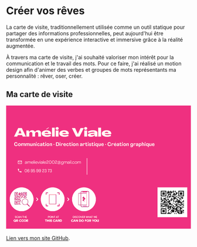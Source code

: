 # Créer vos rêves

La carte de visite, traditionnellement utilisée comme un outil statique pour partager des informations professionnelles, peut aujourd'hui être transformée en une expérience interactive et immersive grâce à la réalité augmentée.

À travers ma carte de visite, j'ai souhaité valoriser mon intérêt pour la communication et le travail des mots. Pour ce faire, j'ai réalisé un motion design afin d'animer des verbes et groupes de mots représentants ma personnalité : rêver, oser, créer. 

## Ma carte de visite
![alt text](/assets/Cartedevisite.png "Carte de visite")

[Lien vers mon site GitHub](https://viale8.github.io/aframe/ "Mon site GitHub").

